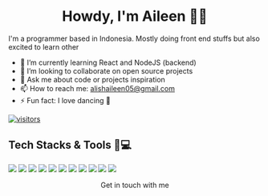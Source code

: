 <h1 align="center">Howdy, I'm Aileen 👋🤠</h1>

I'm a programmer based in Indonesia. Mostly doing front end stuffs but also excited to learn other

<!-- - 🔭 I’m currently working  -->
- 🌱 I’m currently learning React and NodeJS (backend)
- 👯 I’m looking to collaborate on open source projects
- 💬 Ask me about code or projects inspiration
- 📫 How to reach me: alishaileen05@gmail.com
- ⚡ Fun fact: I love dancing 💃

[![visitors](https://hits.seeyoufarm.com/api/count/incr/badge.svg?url=https%3A%2F%2Fgithub.com%2Falishaileen&count_bg=%2379C83D&title_bg=%23555555&icon=github.svg&icon_color=%23E7E7E7&title=hits&edge_flat=false)](https://hits.seeyoufarm.com)

## Tech Stacks & Tools 🤠💻

![](https://img.shields.io/badge/Linux?style=flat&logo=linux&logoColor=white&color=FCC624)
![](https://img.shields.io/badge/VueJS?style=flat&logo=vue&logoColor=white&color=4FC08D)
![](https://img.shields.io/badge/Vuex?style=flat&logo=vuex&logoColor=white&color=4FC08D)
![](https://img.shields.io/badge/ReactJS?style=flat&logo=react&logoColor=white&color=61DAFB)
![](https://img.shields.io/badge/SASS?style=flat&logo=sass&logoColor=white&color=CC6699)
![](https://img.shields.io/badge/HTML5?style=flat&logo=html5&logoColor=white&color=E34F26)
![](https://img.shields.io/badge/CSS3?style=flat&logo=css3&logoColor=white&color=1572B6)
![](https://img.shields.io/badge/Node?style=flat&logo=node&logoColor=white&color=339933)
![](https://img.shields.io/badge/Laravel?style=flat&logo=laravel&logoColor=white&color=FF2D20)
![](https://img.shields.io/badge/Docker?style=flat&logo=docker&logoColor=white&color=2496ED)
![](https://img.shields.io/badge/VSCode?style=flat&logo=vscode&logoColor=white&color=2496ED)


<p align="center">
  Get in touch with me
  <a href="https://www.linkedin.com/in/alisha-aileen">
    <i class="ri-linkedin-box-fill"></i>
  </a>
</p>